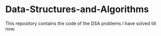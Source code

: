 # Data-Structures-and-Algorithms

This repository contains the code of the DSA problems I have solved till now.
